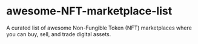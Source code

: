 # awesome-NFT-marketplace-list
A curated list of awesome Non-Fungible Token (NFT) marketplaces where you can buy, sell, and trade digital assets.

